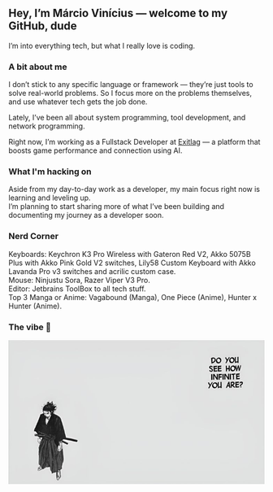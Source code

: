 
  ## Hey, I’m Márcio Vinícius — welcome to my GitHub, dude 

I’m into everything tech, but what I really love is coding.

### A bit about me
I don’t stick to any specific language or framework — they’re just tools to solve real-world problems. 
So I focus more on the problems themselves, and use whatever tech gets the job done.

Lately, I’ve been all about system programming, tool development, and network programming.

Right now, I’m working as a Fullstack Developer at [Exitlag](exitlag.com) — a platform that boosts game performance and connection using AI.

### What I'm hacking on
Aside from my day-to-day work as a developer, my main focus right now is learning and leveling up.<br>
I’m planning to start sharing more of what I’ve been building and documenting my journey as a developer soon.

### Nerd Corner
Keyboards: Keychron K3 Pro Wireless with Gateron Red V2, Akko 5075B Plus with Akko Pink Gold V2 switches, Lily58 Custom Keyboard with Akko Lavanda Pro v3 switches and acrilic custom case. <br>
Mouse: Ninjustu Sora, Razer Viper V3 Pro. <br>
Editor: Jetbrains ToolBox to all tech stuff. <br>
Top 3 Manga or Anime: Vagabound (Manga), One Piece (Anime), Hunter x Hunter (Anime). <br>

### The vibe 🍃
![YA](./img.png)



  
  
  
  

